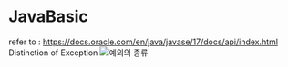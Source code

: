 # JavaBasic
refer to : <https://docs.oracle.com/en/java/javase/17/docs/api/index.html>
<br/> Distinction of Exception
![예외의 종류](https://github.com/JinYoung5/ch02-javaAdvanced/assets/143825200/647b20f2-7899-44c5-9070-c24edea4840a)


